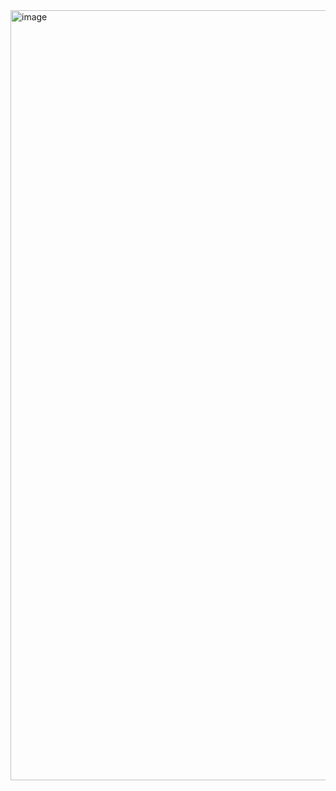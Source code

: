 <img width="910" height="1232" alt="image" src="https://github.com/user-attachments/assets/b9ebfd34-2666-4b75-91ed-e4324e2b9211" />
